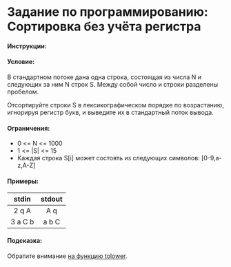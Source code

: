 # Задание по программированию: Сортировка без учёта регистра

#### Инструкции:
#### Условие:
В стандартном потоке дана одна строка, состоящая из числа N и следующих за ним N строк S. Между собой число и строки разделены пробелом.

Отсортируйте строки S в лексикографическом порядке по возрастанию, игнорируя регистр букв, и выведите их в стандартный поток вывода.

#### Ограничения:
* 0 <= N <= 1000
* 1 <= |S| <= 15
* Каждая строка S[i] может состоять из следующих символов: [0-9,a-z,A-Z]

#### Примеры:
| stdin	| stdout |
|:-----:|:------:|
|2 q A | A q |
|3 a C b | a b C |

#### Подсказка:
Обратите внимание [на функцию tolower](http://www.cplusplus.com/reference/cctype/tolower/).
